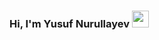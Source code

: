 ### Hi, I'm Yusuf Nurullayev <img src="https://media.giphy.com/media/hyRJCLFzcasrR4ia7z/giphy.gif" width= "27px">

<!--
**Yusufdevv/Yusufdevv** is a ✨ _special_ ✨ repository because its `README.md` (this file) appears on your GitHub profile.

Here are some ideas to get you started:

- 🔭 I’m currently working on ...
- 🌱 I’m currently learning ...
- 👯 I’m looking to collaborate on ...
- 🤔 I’m looking for help with ...
- 💬 Ask me about ...
- 📫 How to reach me: ...
- 😄 Pronouns: ...
- ⚡ Fun fact: ...
-->
